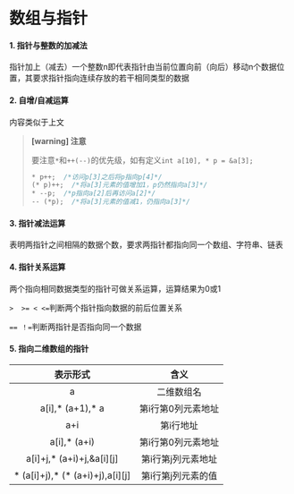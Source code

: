 # 数组与指针

#### 1. 指针与整数的加减法

指针加上（减去）一个整数n即代表指针由当前位置向前（向后）移动n个数据位置，其要求指针指向连续存放的若干相同类型的数据

#### 2. 自增/自减运算

内容类似于上文

> **[warning] 注意**
>
> 要注意`*`和`++(--)`的优先级，如有定义`int a[10], * p = &a[3];`
>
> ```c
> * p++;  /*访问p[3]之后将p指向p[4]*/
> (* p)++;  /*将a[3]元素的值增加1，p仍然指向a[3]*/
> * --p;  /*p指向a[2]后再访问a[2]*/
> -- (*p);  /*将a[3]元素的值减1，仍指向a[3]*/
> ```

#### 3. 指针减法运算

表明两指针之间相隔的数据个数，要求两指针都指向同一个数组、字符串、链表

#### 4. 指针关系运算

两个指向相同数据类型的指针可做关系运算，运算结果为0或1

`>  >= < <=`判断两个指针指向数据的前后位置关系

`== ！=`判断两指针是否指向同一个数据

#### 5. 指向二维数组的指针

|               表示形式               |        含义        |
| :----------------------------------: | :----------------: |
|                  a                   |     二维数组名     |
|           a[i],* (a+1),* a           | 第i行第0列元素地址 |
|                 a+i                  |     第i行地址      |
|             a[i],* (a+i)             | 第i行第0列元素地址 |
|    a[i]+j,* (a+i)+j,&a\[i\]\[j\]     | 第i行第j列元素地址 |
| * (a[i]+j),* (* (a+i)+j),a\[i\]\[j\] | 第i行第j列元素的值 |

